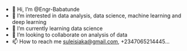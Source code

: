 - 👋 Hi, I’m @Engr-Babatunde
- 👀 I’m interested in data analysis, data science, machine learning and deep learning
- 🌱 I’m currently learning data science
- 💞️ I’m looking to collaborate on analysis of data
- 📫 How to reach me suleisiaka@gmail.com, +2347065214445...

<!---
Engr-Babatunde/Engr-Babatunde is a ✨ special ✨ repository because its `README.md` (this file) appears on your GitHub profile.
You can click the Preview link to take a look at your changes.
--->

